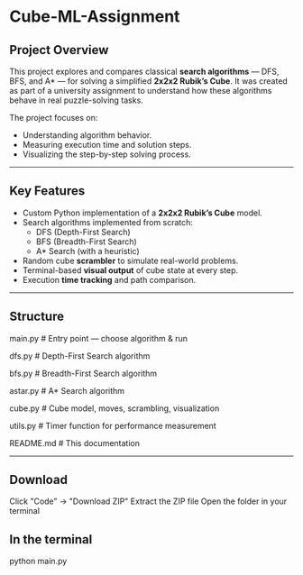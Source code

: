 # Cube-ML-Assignment

## Project Overview

This project explores and compares classical **search algorithms** — DFS, BFS, and A* — for solving a simplified **2x2x2 Rubik’s Cube**. It was created as part of a university assignment to understand how these algorithms behave in real puzzle-solving tasks.

The project focuses on:
- Understanding algorithm behavior.
- Measuring execution time and solution steps.
- Visualizing the step-by-step solving process.

---

## Key Features

- Custom Python implementation of a **2x2x2 Rubik’s Cube** model.
- Search algorithms implemented from scratch:
  - DFS (Depth-First Search)
  - BFS (Breadth-First Search)
  - A* Search (with a heuristic)
- Random cube **scrambler** to simulate real-world problems.
- Terminal-based **visual output** of cube state at every step.
- Execution **time tracking** and path comparison.

---

## Structure
 main.py # Entry point — choose algorithm & run

dfs.py # Depth-First Search algorithm

bfs.py # Breadth-First Search algorithm

 astar.py # A* Search algorithm
 
 cube.py # Cube model, moves, scrambling, visualization
 
utils.py # Timer function for performance measurement

README.md # This documentation

---

## Download

Click "Code" → "Download ZIP"
Extract the ZIP file
Open the folder in your terminal 

## In the terminal
python main.py


